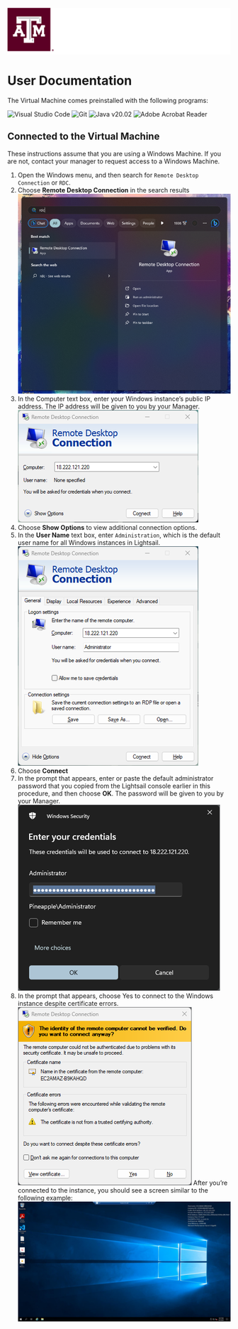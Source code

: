 <p align="center">
    <picture>
        <source media="(prefers-color-scheme: dark)" srcset="logo_dark.png">
        <source media="(prefers-color-scheme: light)" srcset="logo_light.png">
        <img alt="TAMU Department of Computer Science and Engineering" src="logo_dark.png">
    </picture>
</p>

# User Documentation

The Virtual Machine comes preinstalled with the following programs:

<img src="https://upload.wikimedia.org/wikipedia/commons/9/9a/Visual_Studio_Code_1.35_icon.svg" alt="Visual Studio Code" width=128px>
<img src="https://git-scm.com/images/logos/downloads/Git-Icon-1788C.svg" alt="Git" width=128px>
<img src="https://www.vectorlogo.zone/logos/java/java-icon.svg" alt="Java v20.02" width=128px>
<img src="https://upload.wikimedia.org/wikipedia/commons/6/60/Adobe_Acrobat_Reader_icon_%282020%29.svg" alt="Adobe Acrobat Reader" width=128px>

## Connected to the Virtual Machine
These instructions assume that you are using a Windows Machine. If you are not, contact your manager to request access to a Windows Machine.

1. Open the Windows menu, and then search for `Remote Desktop Connection` or `RDC`.
2. Choose **Remote Desktop Connection** in the search results
![Remote Desktop Connection in the Start Menu](<rdc start menu.png>)
3. In the Computer text box, enter your Windows instance’s public IP address. The IP address will be given to you by your Manager.  
![Remote Desktop Connection](rdc.png)
4. Choose **Show Options** to view additional connection options.
5. In the **User Name** text box, enter `Administration`, which is the default user name for all Windows instances in Lightsail.
![RDC Administrator](<rdc admin.png>)
6. Choose **Connect**
7. In the prompt that appears, enter or paste the default administrator password that you copied from the Lightsail console earlier in this procedure, and then choose **OK**. The password will be given to you by your Manager.  
![RDC Password](<rdc password.png>)
8. In the prompt that appears, choose Yes to connect to the Windows instance despite certificate errors.  
![RDC Error](<rdc error.png>)
After you’re connected to the instance, you should see a screen similar to the following example:
![VM Desktop](<VM Desktop.png>)